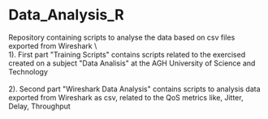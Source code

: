 # Data_Analysis_R

Repository containing scripts to analyse the data based on csv files exported from Wireshark \ 
\
1). First part "Training Scripts" contains scripts related to the exercised created on a subject "Data Analisis" at the AGH University of Science and Technology \
\
2). Second part "Wireshark Data Analysis" contains scripts to analysis data exported from Wireshark as csv, related to the QoS metrics like, Jitter, Delay, Throughput
